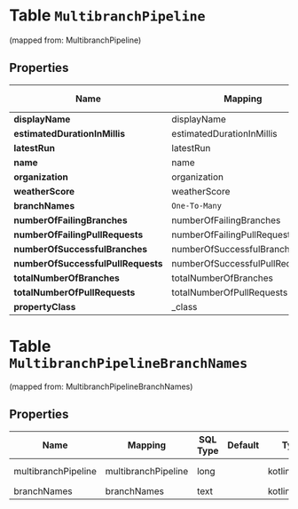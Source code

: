 
# Table `MultibranchPipeline`
(mapped from: MultibranchPipeline)

## Properties
Name | Mapping | SQL Type | Default | Type | Description | Notes
---- | ------- | -------- | ------- | ---- | ----------- | -----
**displayName** | displayName | text |  | **kotlin.String** |  |  [optional]
**estimatedDurationInMillis** | estimatedDurationInMillis | int |  | **kotlin.Int** |  |  [optional]
**latestRun** | latestRun | text |  | **kotlin.String** |  |  [optional]
**name** | name | text |  | **kotlin.String** |  |  [optional]
**organization** | organization | text |  | **kotlin.String** |  |  [optional]
**weatherScore** | weatherScore | int |  | **kotlin.Int** |  |  [optional]
**branchNames** | `One-To-Many` | `----` | `----`  | **kotlin.Array&lt;kotlin.String&gt;** |  |  [optional]
**numberOfFailingBranches** | numberOfFailingBranches | int |  | **kotlin.Int** |  |  [optional]
**numberOfFailingPullRequests** | numberOfFailingPullRequests | int |  | **kotlin.Int** |  |  [optional]
**numberOfSuccessfulBranches** | numberOfSuccessfulBranches | int |  | **kotlin.Int** |  |  [optional]
**numberOfSuccessfulPullRequests** | numberOfSuccessfulPullRequests | int |  | **kotlin.Int** |  |  [optional]
**totalNumberOfBranches** | totalNumberOfBranches | int |  | **kotlin.Int** |  |  [optional]
**totalNumberOfPullRequests** | totalNumberOfPullRequests | int |  | **kotlin.Int** |  |  [optional]
**propertyClass** | _class | text |  | **kotlin.String** |  |  [optional]








# **Table `MultibranchPipelineBranchNames`**
(mapped from: MultibranchPipelineBranchNames)

## Properties
Name | Mapping | SQL Type | Default | Type | Description | Notes
---- | ------- | -------- | ------- | ---- | ----------- | -----
multibranchPipeline | multibranchPipeline | long | | kotlin.Long | Primary Key | *one*
branchNames | branchNames | text | | kotlin.String | Foreign Key | *many*










